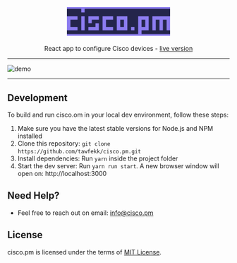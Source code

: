<p align="center">
  <a href="https://cisco.pm"><img width="234" src="public/static/images/logo/logo.png" /></a>
  <br>
   <br>
   <a>React app to configure Cisco devices - </a><a href="https://cisco.pm"> live version</a>
</p>

---

![demo](https://github.com/tawfekk/cisco.pm/assets/82479894/59b5e889-46b6-40e9-91c0-04a023bbfc05)

---



## Development
To build and run cisco.om in your local dev environment, follow these steps:
<ol>
   <li>Make sure you have the latest stable versions for Node.js and NPM installed</li>
   <li>Clone this repository: <code>git clone https://github.com/tawfekk/cisco.pm.git</code></li>
   <li>Install dependencies: Run <code>yarn</code> inside the project folder</li>
   <li>Start the dev server: Run <code>yarn run start</code>. A new browser window will open on: http://localhost:3000</li>
</ol>

## Need Help?
- Feel free to reach out on email: [info@cisco.pm](mailto:info@cisco.pm)

## License

cisco.pm is licensed under the terms of [MIT License](https://github.com/tawfekk/cisco.pm/blob/main/LICENSE).